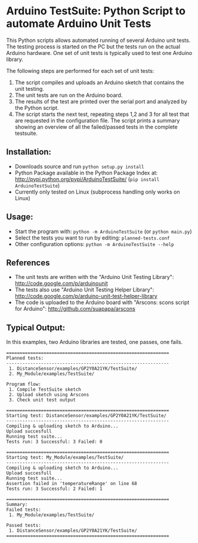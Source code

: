 Arduino TestSuite: Python Script to automate Arduino Unit Tests
===============================================================

This Python scripts allows automated running of several Arduino unit tests.
The testing process is started on the PC but the tests run on the actual Arduino hardware.
One set of unit tests is typically used to test one Arduino library.

The following steps are performed for each set of unit tests:
 1. The script compiles and uploads an Arduino sketch that contains the unit testing.
 2. The unit tests are run on the Arduino board.
 3. The results of the test are printed over the serial port and analyzed by the Python script.
 4. The script starts the next test, repeating steps 1,2 and 3 for all test that are requested in the configuration file.
  The script prints a summary showing an overview of all the failed/passed tests in the complete testsuite.

Installation:
-------------
 * Downloads source and run ``python setup.py install``
 * Python Package available in the Python Package Index at: http://pypi.python.org/pypi/ArduinoTestSuite/ (``pip install ArduinoTestSuite``)
 * Currently only tested on Linux (subprocess handling only works on Linux)

Usage:
------
 * Start the program with: ``python -m ArduinoTestSuite`` (or ``python main.py``)
 * Select the tests you want to run by editing: ``planned-tests.conf``
 * Other configuration options: ``python -m ArduinoTestSuite --help``

References
----------
 * The unit tests are written with the "Arduino Unit Testing Library": http://code.google.com/p/arduinounit
 * The tests also use "Arduino Unit Testing Helper Library": http://code.google.com/p/arduino-unit-test-helper-library
 * The code is uploaded to the Arduino board with "Arscons: scons script for Arduino": http://github.com/suapapa/arscons

Typical Output:
---------------
In this examples, two Arduino libraries are tested, one passes, one fails.

````
=============================================================
Planned tests:
-------------------------------------------------------------
 1. DistanceSensor/examples/GP2Y0A21YK/TestSuite/
 2. My_Module/examples/TestSuite/

Program flow:
 1. Compile TestSuite sketch
 2. Upload sketch using Arscons
 3. Check unit test output

=============================================================
Starting test: DistanceSensor/examples/GP2Y0A21YK/TestSuite/
-------------------------------------------------------------
Compiling & uploading sketch to Arduino...
Upload succesfull
Running test suite...
Tests run: 3 Successful: 3 Failed: 0

=============================================================
Starting test: My_Module/examples/TestSuite/
-------------------------------------------------------------
Compiling & uploading sketch to Arduino...
Upload succesfull
Running test suite...
Assertion failed in 'temperatureRange' on line 68
Tests run: 3 Successful: 2 Failed: 1

=============================================================
Summary: 
Failed tests:
 1. My_Module/examples/TestSuite/

Passed tests:
 1. DistanceSensor/examples/GP2Y0A21YK/TestSuite/
=============================================================
````
